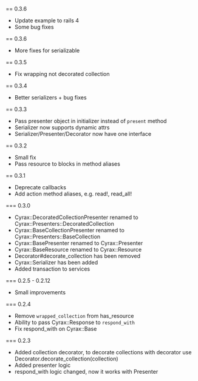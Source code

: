 == 0.3.6
* Update example to rails 4
* Some bug fixes

== 0.3.6
* More fixes for serializable

== 0.3.5
* Fix wrapping not decorated collection

== 0.3.4
* Better serializers + bug fixes

== 0.3.3
* Pass presenter object in initializer instead of `present` method
* Serializer now supports dynamic attrs
* Serializer/Presenter/Decorator now have one interface

== 0.3.2
* Small fix
* Pass resource to blocks in method aliases

== 0.3.1
* Deprecate callbacks
* Add action method aliases, e.g. read!, read_all!

=== 0.3.0
* Cyrax::DecoratedCollectionPresenter renamed to Cyrax::Presenters::DecoratedCollection
* Cyrax::BaseCollectionPresenter renamed to Cyrax::Presenters::BaseCollection
* Cyrax::BasePresenter renamed to Cyrax::Presenter
* Cyrax::BaseResource renamed to Cyrax::Resource
* Decorator#decorate_collection has been removed
* Cyrax::Serializer has been added
* Added transaction to services

=== 0.2.5 - 0.2.12
* Small improvements

=== 0.2.4
* Remove `wrapped_collection` from has_resource
* Ability to pass Cyrax::Response to `respond_with`
* Fix respond_with on Cyrax::Base

=== 0.2.3
* Added collection decorator, to decorate collections with decorator use Decorator.decorate_collection(collection)
* Added presenter logic
* respond_with logic changed, now it works with Presenter
